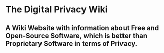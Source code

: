 # The Digital Privacy Wiki

## A Wiki Website with information about Free and Open-Source Software, which is better than Proprietary Software in terms of Privacy.
